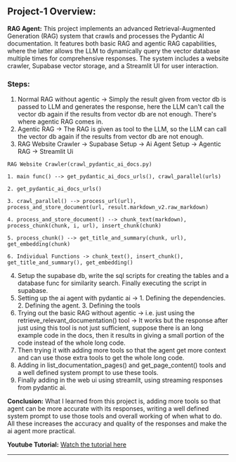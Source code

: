 
## Project-1 Overview:
**RAG Agent:**
This project implements an advanced Retrieval-Augmented Generation (RAG) system that crawls and processes the Pydantic AI documentation. It features both basic RAG and agentic RAG capabilities, where the latter allows the LLM to dynamically query the vector database multiple times for comprehensive responses. The system includes a website crawler, Supabase vector storage, and a Streamlit UI for user interaction.

### Steps:
1. Normal RAG without agentic -> Simply the result given from vector db is passed to LLM and generates the response, here the LLM can't call the vector db again if the results from vector db are not enough. There's where agentic RAG comes in.
2. Agentic RAG -> The RAG is given as tool to the LLM, so the LLM can call the vector db again if the results from vector db are not enough.
3. RAG Website Crawler -> Supabase Setup -> Ai Agent Setup -> Agentic RAG -> Streamlit Ui
```
RAG Website Crawler(crawl_pydantic_ai_docs.py)

1. main func() --> get_pydantic_ai_docs_urls(), crawl_parallel(urls)

2. get_pydantic_ai_docs_urls()

3. crawl_parallel() --> process_url(url), process_and_store_document(url, result.markdown_v2.raw_markdown)

4. process_and_store_document() --> chunk_text(markdown), process_chunk(chunk, i, url), insert_chunk(chunk)

5. process_chunk() --> get_title_and_summary(chunk, url), get_embedding(chunk)

6. Individual Functions -> chunk_text(), insert_chunk(), get_title_and_summary(), get_embedding()
```
4. Setup the supabase db, write the sql scripts for creating the tables and a database func for similarity search. Finally executing the script in supabase.
5. Setting up the ai agent with pydantic ai -> 1. Defining the dependencies. 2. Defining the agent. 3. Defining the tools
6. Trying out the basic RAG without agentic -> i.e. just using the retrieve_relevant_documentation() tool -> It works but the response after just using this tool is not just sufficient, suppose there is an long example code in the docs, then it results in giving a small portion of the code instead of the whole long code.
7. Then trying it with adding more tools so that the agent get more context and can use those extra tools to get the whole long code.
8. Adding in list_documentation_pages() and get_page_content() tools and a well defined system prompt to use these tools.
9. Finally adding in the web ui using streamlit, using streaming responses from pydantic ai.

**Conclusion:** What I learned from this project is, adding more tools so that agent can be more accurate with its responses, writing a well defined system prompt to use those tools and overall working of when what to do. All these increases the accuracy and quality of the responses and make the ai agent more practical.

**Youtube Tutorial:** [Watch the tutorial here](https://youtu.be/_R-ff4ZMLC8?si=CGCJM0SoMmNczXe4)

---